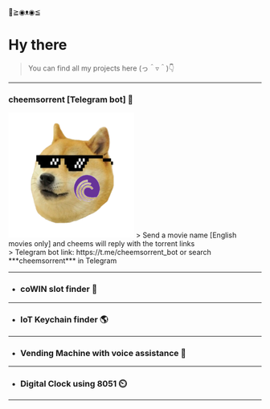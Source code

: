 👋≧◉ᴥ◉≦
# Hy there
> You can find all my projects here (っ＾▿＾)👇

---
### cheemsorrent [Telegram bot] 🤖
<img src="https://raw.githubusercontent.com/ashvnv/cheemsorrent/main/temp/cheemspic.png" width="250" height="250">
> Send a movie name [English movies only] and cheems will reply with the torrent links<br>
> Telegram bot link: https://t.me/cheemsorrent_bot or search ***cheemsorrent*** in Telegram


---
* ### coWIN slot finder 💉
---
* ### IoT Keychain finder 🌎
---
* ### Vending Machine with voice assistance 🎤
---
* ### Digital Clock using 8051 ⏲️

---

